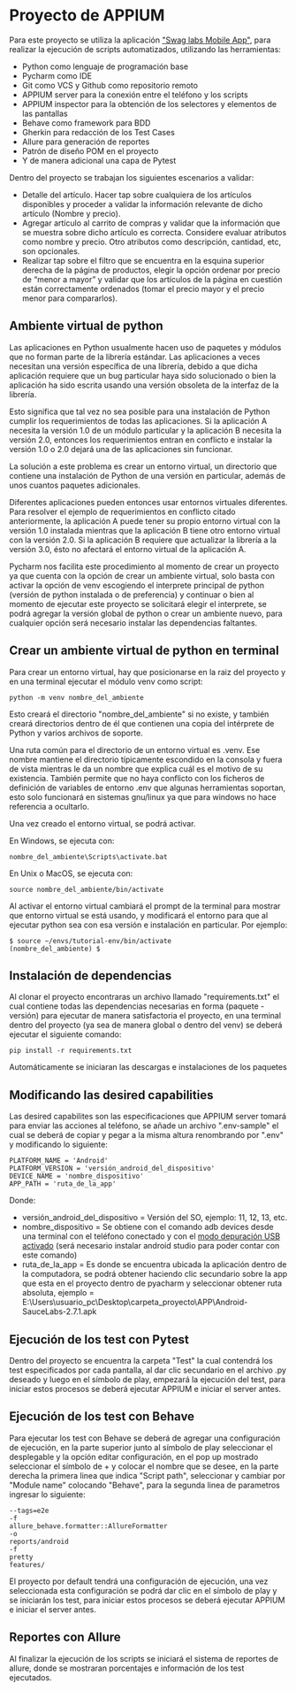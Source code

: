 # Proyecto de APPIUM

Para este proyecto se utiliza la aplicación ["Swag labs Mobile App"](https://github.com/saucelabs/sample-app-mobile/releases), para realizar la ejecución de scripts automatizados, utilizando las herramientas:
- Python como lenguaje de programación base
- Pycharm como IDE
- Git como VCS y Github como repositorio remoto
- APPIUM server para la conexión entre el teléfono y los scripts
- APPIUM inspector para la obtención de los selectores y elementos de las pantallas
- Behave como framework para BDD
- Gherkin para redacción de los Test Cases
- Allure para generación de reportes
- Patrón de diseño POM en el proyecto
- Y de manera adicional una capa de Pytest


Dentro del proyecto se trabajan los siguientes escenarios a validar:

- Detalle del artículo. Hacer tap sobre cualquiera de los artículos disponibles y proceder a validar la información relevante de dicho artículo (Nombre y precio).
- Agregar artículo al carrito de compras y validar que la información que se muestra sobre dicho artículo es correcta. Considere evaluar atributos como nombre y precio. Otro atributos como descripción, cantidad, etc, son opcionales.
- Realizar tap sobre el filtro que se encuentra en la esquina superior derecha de la página de productos, elegir la opción ordenar por precio de “menor a mayor” y validar que los artículos de la página en cuestión están correctamente ordenados (tomar el precio mayor y el precio menor para compararlos).


## Ambiente virtual de python
Las aplicaciones en Python usualmente hacen uso de paquetes y módulos que no forman parte de la librería estándar. Las aplicaciones a veces necesitan una versión específica de una librería, debido a que dicha aplicación requiere que un bug particular haya sido solucionado o bien la aplicación ha sido escrita usando una versión obsoleta de la interfaz de la librería.

Esto significa que tal vez no sea posible para una instalación de Python cumplir los requerimientos de todas las aplicaciones. Si la aplicación A necesita la versión 1.0 de un módulo particular y la aplicación B necesita la versión 2.0, entonces los requerimientos entran en conflicto e instalar la versión 1.0 o 2.0 dejará una de las aplicaciones sin funcionar.

La solución a este problema es crear un entorno virtual, un directorio que contiene una instalación de Python de una versión en particular, además de unos cuantos paquetes adicionales.

Diferentes aplicaciones pueden entonces usar entornos virtuales diferentes. Para resolver el ejemplo de requerimientos en conflicto citado anteriormente, la aplicación A puede tener su propio entorno virtual con la versión 1.0 instalada mientras que la aplicación B tiene otro entorno virtual con la versión 2.0. Si la aplicación B requiere que actualizar la librería a la versión 3.0, ésto no afectará el entorno virtual de la aplicación A.

Pycharm nos facilita este procedimiento al momento de crear un proyecto ya que cuenta con la opción de crear un ambiente virtual, solo basta con activar la opción de venv escogiendo el interprete principal de python (versión de python instalada o de preferencia) y continuar o bien al momento de ejecutar este proyecto se solicitará elegir el interprete, se podrá agregar la versión global de python o crear un ambiente nuevo, para cualquier opción será necesario instalar las dependencias faltantes.


## Crear un ambiente virtual de python en terminal
Para crear un entorno virtual, hay que posicionarse en la raiz del proyecto y en una terminal ejecutar el módulo venv como script:

```
python -m venv nombre_del_ambiente
```

Esto creará el directorio "nombre_del_ambiente" si no existe, y también creará directorios dentro de él que contienen una copia del intérprete de Python y varios archivos de soporte.

Una ruta común para el directorio de un entorno virtual es .venv. Ese nombre mantiene el directorio típicamente escondido en la consola y fuera de vista mientras le da un nombre que explica cuál es el motivo de su existencia. También permite que no haya conflicto con los ficheros de definición de variables de entorno .env que algunas herramientas soportan, esto solo funcionará en sistemas gnu/linux ya que para windows no hace referencia a ocultarlo.

Una vez creado el entorno virtual, se podrá activar.

En Windows, se ejecuta con:

```
nombre_del_ambiente\Scripts\activate.bat
```

En Unix o MacOS, se ejecuta con:

```
source nombre_del_ambiente/bin/activate
```

Al activar el entorno virtual cambiará el prompt de la terminal para mostrar que entorno virtual se está usando, y modificará el entorno para que al ejecutar python sea con esa versión e instalación en particular. Por ejemplo:

```
$ source ~/envs/tutorial-env/bin/activate
(nombre_del_ambiente) $ 

```

## Instalación de dependencias
Al clonar el proyecto encontraras un archivo llamado "requirements.txt" el cual contiene todas las dependencias necesarias en forma (paquete - versión) para ejecutar de manera satisfactoria el proyecto, en una terminal dentro del proyecto (ya sea de manera global o dentro del venv) se deberá ejecutar el siguiente comando:

```
pip install -r requirements.txt
```

Automáticamente se iniciaran las descargas e instalaciones de los paquetes 

## Modificando las desired capabilities
Las desired capabilites son las especificaciones que APPIUM server tomará para enviar las acciones al teléfono, se añade un archivo ".env-sample" el cual se deberá de copiar y pegar a la misma altura renombrando por ".env" y modificando lo siguiente:

```
PLATFORM_NAME = 'Android'
PLATFORM_VERSION = 'versión_android_del_dispositivo'
DEVICE_NAME = 'nombre_dispositivo'
APP_PATH = 'ruta_de_la_app'
```

Donde:
- versión_android_del_dispositivo = Versión del SO, ejemplo: 11, 12, 13, etc.
- nombre_dispositivo = Se obtiene con el comando adb devices desde una terminal con el teléfono conectado y con el [modo depuración USB activado](https://devexperto.com/como-activar-la-depuracion-usb/) (será necesario instalar android studio para poder contar con este comando)
- ruta_de_la_app = Es donde se encuentra ubicada la aplicación dentro de la computadora, se podrá obtener haciendo clic secundario sobre la app que esta en el proyecto dentro de pyacharm y seleccionar obtener ruta absoluta, ejemplo = E:\\Users\\usuario_pc\\Desktop\\carpeta_proyecto\\APP\\Android-SauceLabs-2.7.1.apk



## Ejecución de los test con Pytest
Dentro del proyecto se encuentra la carpeta "Test" la cual contendrá los test especificados por cada pantalla, al dar clic secundario en el archivo .py deseado y luego en el símbolo de play, empezará la ejecución del test, para iniciar estos procesos se deberá ejecutar APPIUM e iniciar el server antes.

## Ejecución de los test con Behave
Para ejecutar los test con Behave se deberá de agregar una configuración de ejecución, en la parte superior junto al símbolo de play seleccionar el desplegable y la opción editar configuración, en el pop up mostrado seleccionar el símbolo de + y colocar el nombre que se desee, en la parte derecha la primera linea que indica "Script path", seleccionar y cambiar por "Module name" colocando "Behave", para la segunda linea de parametros ingresar lo siguiente:

```
--tags=e2e
-f
allure_behave.formatter::AllureFormatter
-o
reports/android
-f
pretty
features/
```

El proyecto por default tendrá una configuración de ejecución, una vez seleccionada esta configuración se podrá dar clic en el símbolo de play y se iniciarán los test, para iniciar estos procesos se deberá ejecutar APPIUM e iniciar el server antes.


## Reportes con Allure
Al finalizar la ejecución de los scripts se iniciará el sistema de reportes de allure, donde se mostraran porcentajes e información de los test ejecutados.